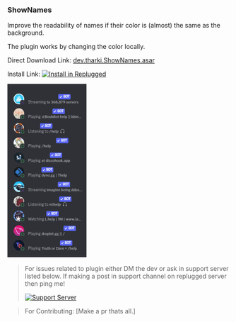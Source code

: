 ### ShowNames

Improve the readability of names if their color is (almost) the same as the background.

The plugin works by changing the color locally.

Direct Download Link:
[dev.tharki.ShowNames.asar](https://github.com/Tharki-God/ShowNames/releases/latest/download/dev.tharki.ShowNames.asar)

Install Link:
[![Install in Replugged](https://img.shields.io/badge/-Install%20in%20Replugged-blue?style=for-the-badge&logo=none)](https://replugged.dev/install?identifier=Tharki-God/ShowNames&source=github)

![image](https://raw.githubusercontent.com/Tharki-God/files-random-host/main/bdpluginsassets/shownames.gif)

> For issues related to plugin either DM the dev or ask in support server listed below.
>If making a post in support channel on replugged server then ping me!
>
> [![Support Server](https://discordapp.com/api/guilds/919649417005506600/widget.png?style=banner3)](https://discord.gg/SgKSKyh9gY)

> For Contributing: [Make a pr thats all.]
